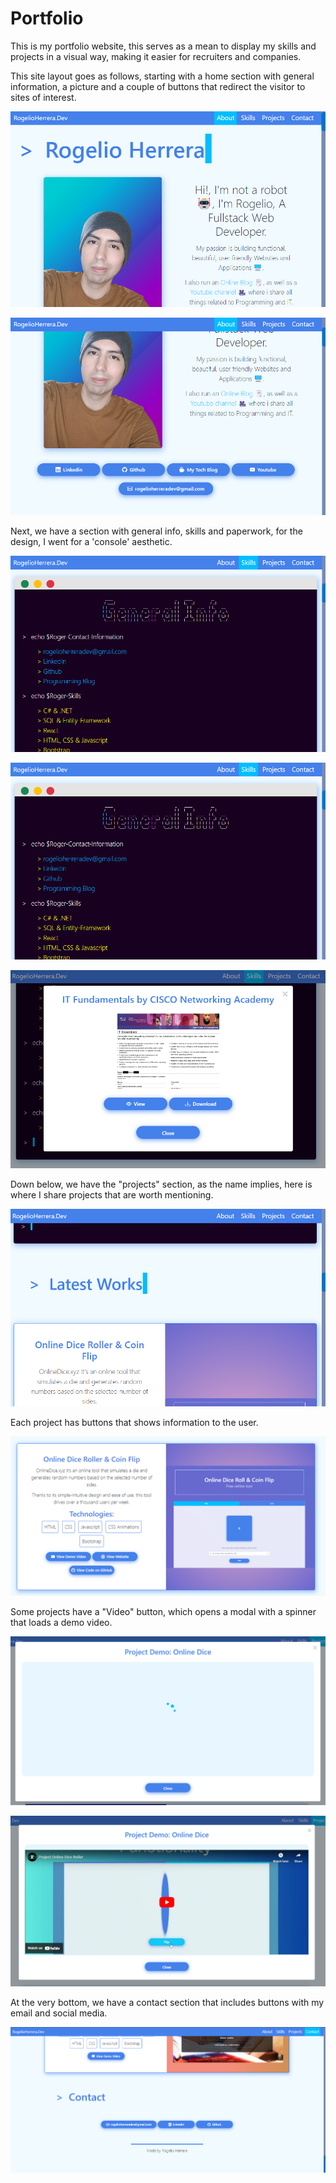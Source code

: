 <h1 align="left">Portfolio</h1>

<p align="left">
This is my portfolio website, this serves as a mean to display my skills and projects in a visual way, making it easier for recruiters and companies.
</p>

<p align="left">
This site layout goes as follows, starting with a home section with general information, a picture and a couple of buttons that redirect the visitor to sites of interest.
</p>

<p align="center">
    <img src="/Screenshots/Home-1.png">
</p>
<p align="center">
    <img src="/Screenshots/Home-2.png">
</p>

<p align="left">
Next, we have a section with general info, skills and paperwork, for the design, I went for a 'console' aesthetic.
</p>

<p align="center">
    <img src="/Screenshots/Info-1.png">
</p>
<p align="center">
    <img src="/Screenshots/Info-1.png">
</p>
<p align="center">
    <img src="/Screenshots/Info-modal.png">
</p>

<p align="left">
Down below, we have the "projects" section, as the name implies, here is where I share projects that are worth mentioning.
</p>

<p align="center">
    <img src="/Screenshots/projects-1.png">
</p>

<p align="left">
Each project has buttons that shows information to the user.
</p>

<p align="center">
    <img src="/Screenshots/projects-2.png">
</p>

<p align="left">
Some projects have a "Video" button, which opens a modal with a spinner that loads a demo video.
</p>

<p align="center">
    <img src="/Screenshots/project-modal-loader.png">
</p>
<p align="center">
    <img src="/Screenshots/project-modal-video.png">
</p>
<p align="left">
At the very bottom, we have a contact section that includes buttons with my email and social media.
</p>
<p align="center">
    <img src="/Screenshots/contact.png">
</p>
